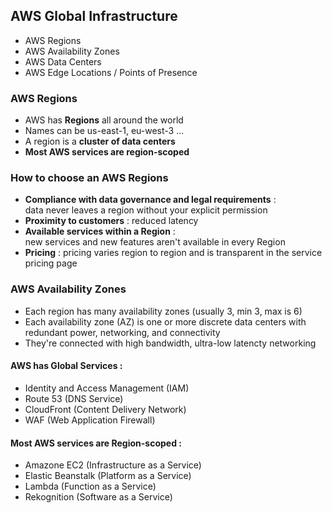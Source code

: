 ## AWS Global Infrastructure
- AWS Regions
- AWS Availability Zones
- AWS Data Centers
- AWS Edge Locations / Points of Presence

### AWS Regions
- AWS has <Strong>Regions</Strong> all around the world
- Names can be us-east-1, eu-west-3 ...
- A region is a <Strong>cluster of data centers</strong>
- <strong>Most AWS services are region-scoped</strong>

### How to choose an AWS Regions
- <Strong>Compliance with data governance and legal requirements</strong> : \
data never leaves a region without your explicit permission
- <Strong>Proximity to customers</strong> : reduced latency
- <Strong>Available services within a Region</Strong> : \
  new services and new features aren't available in every Region
- <Strong>Pricing</Strong> : pricing varies region to region and is transparent in the service pricing page

### AWS Availability Zones
- Each region has many availability zones (usually 3, min 3, max is 6)
- Each availability zone (AZ) is one or more discrete data centers with redundant power, networking, and connectivity
- They're connected with high bandwidth, ultra-low latencty networking

#### AWS has Global Services :
- Identity and Access Management (IAM)
- Route 53 (DNS Service)
- CloudFront (Content Delivery Network)
- WAF (Web Application Firewall)

#### Most AWS services are Region-scoped :
- Amazone EC2 (Infrastructure as a Service)
- Elastic Beanstalk (Platform as a Service)
- Lambda (Function as a Service)
- Rekognition (Software as a Service)